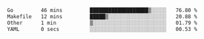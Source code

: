 <!--START_SECTION:waka-->

```txt
Go         46 mins         ███████████████████▒░░░░░   76.80 %
Makefile   12 mins         █████▒░░░░░░░░░░░░░░░░░░░   20.88 %
Other      1 min           ▒░░░░░░░░░░░░░░░░░░░░░░░░   01.79 %
YAML       0 secs          ░░░░░░░░░░░░░░░░░░░░░░░░░   00.53 %
```

<!--END_SECTION:waka-->
